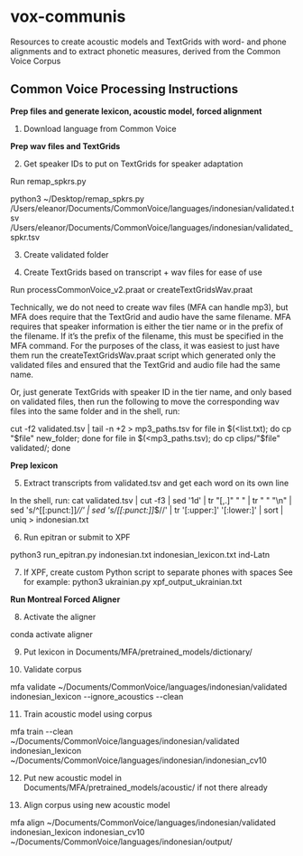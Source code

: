 # vox-communis
Resources to create acoustic models and TextGrids with word- and phone alignments and to extract phonetic measures, derived from the Common Voice Corpus

## Common Voice Processing Instructions

**Prep files and generate lexicon, acoustic model, forced alignment**

1.	Download language from Common Voice

**Prep wav files and TextGrids**

2.	Get speaker IDs to put on TextGrids for speaker adaptation

Run remap_spkrs.py

python3 ~/Desktop/remap_spkrs.py /Users/eleanor/Documents/CommonVoice/languages/indonesian/validated.tsv /Users/eleanor/Documents/CommonVoice/languages/indonesian/validated_spkr.tsv

3.	Create validated folder

4.	Create TextGrids based on transcript + wav files for ease of use

Run processCommonVoice_v2.praat or createTextGridsWav.praat

Technically, we do not need to create wav files (MFA can handle mp3), but MFA does require that the TextGrid and audio have the same filename. MFA requires that speaker information is either the tier name or in the prefix of the filename. If it’s the prefix of the filename, this must be specified in the MFA command. For the purposes of the class, it was easiest to just have them run the createTextGridsWav.praat script which generated only the validated files and ensured that the TextGrid and audio file had the same name. 

Or, just generate TextGrids with speaker ID in the tier name, and only based on validated files, then run the following to move the corresponding wav files into the same folder and in the shell, run: 

cut -f2 validated.tsv | tail -n +2 > mp3_paths.tsv
for file in $(<list.txt); do cp "$file" new_folder; done
for file in $(<mp3_paths.tsv); do cp clips/"$file" validated/; done

**Prep lexicon**

5.	Extract transcripts from validated.tsv and get each word on its own line

In the shell, run:
cat validated.tsv | cut  -f3 | sed '1d' | tr "[\,\.]" " " | tr " " "\n" | sed 's/^[[:punct:]]*//' | sed 's/[[:punct:]]*$//' |  tr '[:upper:]' '[:lower:]' | sort | uniq > indonesian.txt

6.	Run epitran or submit to XPF

python3 run_epitran.py indonesian.txt indonesian_lexicon.txt ind-Latn

7.	If XPF, create custom Python script to separate phones with spaces
See for example:
python3 ukrainian.py xpf_output_ukrainian.txt

**Run Montreal Forced Aligner**

8.	Activate the aligner

conda activate aligner

9.	Put lexicon in Documents/MFA/pretrained_models/dictionary/

10.	Validate corpus

mfa validate ~/Documents/CommonVoice/languages/indonesian/validated indonesian_lexicon  --ignore_acoustics --clean

11.	Train acoustic model using corpus 

mfa train --clean ~/Documents/CommonVoice/languages/indonesian/validated indonesian_lexicon ~/Documents/CommonVoice/languages/indonesian/indonesian_cv10

12.	Put new acoustic model in Documents/MFA/pretrained_models/acoustic/ if not there already

13.	Align corpus using new acoustic model

mfa align ~/Documents/CommonVoice/languages/indonesian/validated indonesian_lexicon indonesian_cv10 ~/Documents/CommonVoice/languages/indonesian/output/

